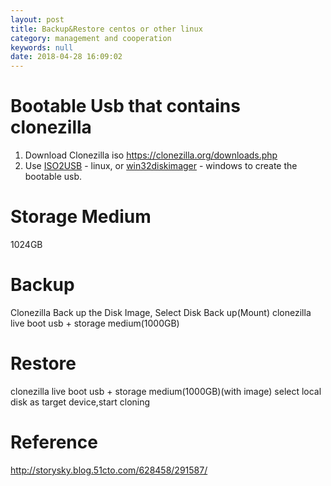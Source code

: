 ```yaml
---
layout: post
title: Backup&Restore centos or other linux
category: management and cooperation
keywords: null
date: 2018-04-28 16:09:02
---
```


# Bootable Usb that contains clonezilla

1.  Download Clonezilla iso https://clonezilla.org/downloads.php
2.  Use [ISO2USB](http://iso2usb.sourceforge.net/) - linux, or [win32diskimager](http://sourceforge.net/projects/win32diskimager/) - windows to create the bootable usb.

# Storage Medium

1024GB

# Backup

Clonezilla Back up the Disk Image, Select Disk Back up(Mount)
clonezilla live boot usb + storage medium(1000GB)

# Restore

clonezilla live boot usb + storage medium(1000GB)(with image)
select local disk as target device,start cloning

# Reference

http://storysky.blog.51cto.com/628458/291587/

